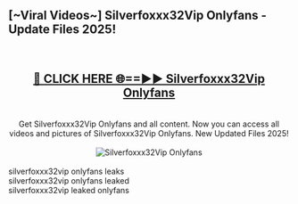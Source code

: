 <h2>[~Viral Videos~] Silverfoxxx32Vip Onlyfans - Update Files 2025!</h2>
<br>
<div align="center">
<h2><a href="https://betterlinks.top/A2PfLJ" rel="nofollow">🔴 CLICK HERE 🌐==►► Silverfoxxx32Vip Onlyfans</a></h2>
<br>
Get Silverfoxxx32Vip Onlyfans and all content. Now you can access all videos and pictures of Silverfoxxx32Vip Onlyfans. New Updated Files 2025!
<br>
<br>
<a href="https://betterlinks.top/A2PfLJ" rel="nofollow" data-target="animated-image.originalLink"><img src="https://i.ibb.co.com/WyWwxjT/player-gif2.gif" alt="Silverfoxxx32Vip Onlyfans" style="max-width: 100%; display: inline-block;" data-target="animated-image.originalImage"></a>
</div>
<br>
silverfoxxx32vip onlyfans leaks<br>
silverfoxxx32vip onlyfans leaked<br>
silverfoxxx32vip leaked onlyfans